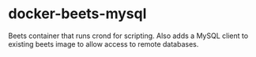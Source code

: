 # docker-beets-mysql
Beets container that runs crond for scripting. Also adds a MySQL client to existing beets image to allow access to remote databases.
